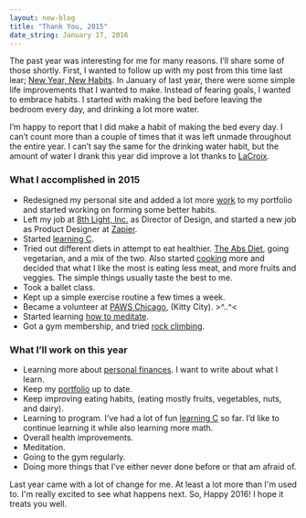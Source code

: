 ```yaml
---
layout: new-blog
title: "Thank You, 2015"
date_string: January 17, 2016
---
```


The past year was interesting for me for many reasons. I’ll share some of
those shortly. First, I wanted to follow up with my post from this time last lear;
<a href="http://blog.stephaniebriones.com/2015/01/08/new-year-new-habits.html">
New Year, New Habits</a>. In January of last year, there were some simple life improvements
that I wanted to make. Instead of fearing goals, I wanted to embrace habits.
I started with making the bed before leaving the bedroom every day, and
drinking a lot more water.

I’m happy to report that I did make a habit of making the bed every day. I can’t
count more than a couple of times that it was left unmade throughout the entire
year. I can’t say the same for the drinking water habit, but the amount of water
I drank this year did improve a lot thanks to <a href="http://45.media.tumblr.com/tumblr_mbg84cvrTO1qzjykfo1_400.gif">LaCroix</a>.

### What I accomplished in 2015

- Redesigned my personal site and added a lot more <a href="http://stephaniebriones.com/work">work</a>
to my portfolio and started working on forming some better habits.
- Left my job at <a href="http://8thlight.com">8th Light, Inc.</a> as Director of Design, and started a new job as
Product Designer at <a href="http://www.zapier.com">Zapier</a>.
- Started <a href="https://github.com/smbriones/c-how-to-program">learning C</a>.
- Tried out different diets in attempt to eat healthier.
<a href="http://www.amazon.com/The-Abs-Diet-Six-Week-Flatten/dp/B000RGSUK4">The Abs Diet</a>,
going vegetarian, and a mix of the two. Also started <a href="https://www.instagram.com/p/_sefdWmfg_/?taken-by=smbriones">cooking</a>
 more and decided that what I like the most is eating less meat, and more fruits
  and veggies. The simple things usually taste the best to me.
- Took a ballet class.
- Kept up a simple exercise routine a few times a week.
- Became a volunteer at <a href="http://www.pawschicago.org/">PAWS Chicago</a>, (Kitty City). >^..^<
- Started learning <a href="http://www.amazon.com/gp/product/1604079339">how to meditate</a>.
- Got a gym membership, and tried <a href="https://www.instagram.com/p/_P5B5ZGfld/?taken-by=smbriones">rock climbing</a>.

### What I’ll work on this year

- Learning more about <a href="http://www.amazon.com/Will-Teach-You-To-Rich/dp/0761147489">
personal finances</a>. I want to write about what I learn.
- Keep my <a href="http://stephaniebriones.com/work">portfolio</a> up to date.
- Keep improving eating habits, (eating mostly fruits, vegetables, nuts, and dairy).
- Learning to program. I’ve had a lot of fun
<a href="https://github.com/smbriones/c-how-to-program">learning C</a> so far.
I’d like to continue learning it while also learning more math.
- Overall health improvements.
- Meditation.
- Going to the gym regularly.
- Doing more things that I’ve either never done before or that am afraid of.

Last year came with a lot of change for me. At least a lot more than I'm used to.
I'm really excited to see what happens next. So, Happy 2016! I hope it treats you well.
